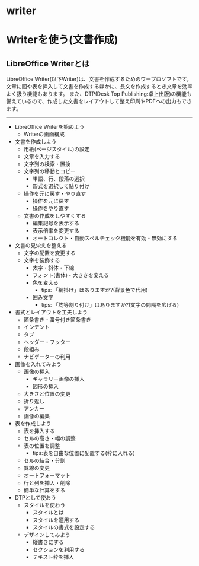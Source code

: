 # writer
Writerを使う(文書作成)
======


## LibreOffice Writerとは

LibreOffice Writer(以下Writer)は、文書を作成するためのワープロソフトです。
文章に図や表を挿入して文書を作成するほかに、長文を作成するとき文章を効率よく扱う機能もあります。
また、DTP(Desk Top Publishing:卓上出版)の機能も備えているので、作成した文書をレイアウトして整え印刷やPDFへの出力もできます。

----

- LibreOffice Writerを始めよう
  - Writerの画面構成
- 文書を作成しよう
  - 用紙(ページスタイル)の設定
  - 文章を入力する
  - 文字列の検索・置換
  - 文字列の移動とコピー
    - 単語、行、段落の選択
    - 形式を選択して貼り付け
  - 操作を元に戻す・やり直す
    - 操作を元に戻す
    - 操作をやり直す
  - 文書の作成をしやすくする
    - 編集記号を表示する
    - 表示倍率を変更する
    - オートコレクト・自動スペルチェック機能を有効・無効にする
- 文書の見栄えを整える
  - 文字の配置を変更する
  - 文字を装飾する
    - 太字・斜体・下線
    - フォント(書体)・大きさを変える
    - 色を変える
      - tips: 「網掛け」はありますか?(背景色で代用)
    - 囲み文字
      - tips: 「均等割り付け」はありますか?(文字の間隔を広げる)
- 書式とレイアウトを工夫しよう
  - 箇条書き・番号付き箇条書き
  - インデント
  - タブ
  - ヘッダー・フッター
  - 段組み
  - ナビゲーターの利用
- 画像を入れてみよう
  - 画像の挿入
    - ギャラリー画像の挿入
    - 図形の挿入
  - 大きさと位置の変更
  - 折り返し
  - アンカー
  - 画像の編集
- 表を作成しよう
  - 表を挿入する
  - セルの高さ・幅の調整
  - 表の位置を調整
    - tips:表を自由な位置に配置する(枠に入れる)
  - セルの結合・分割
  - 罫線の変更
  - オートフォーマット
  - 行と列を挿入・削除
  - 簡単な計算をする
- DTPとして使おう
  - スタイルを使おう
    - スタイルとは
    - スタイルを適用する
    - スタイルの書式を設定する
  - デザインしてみよう
    - 縦書きにする
    - セクションを利用する
    - テキスト枠を挿入

